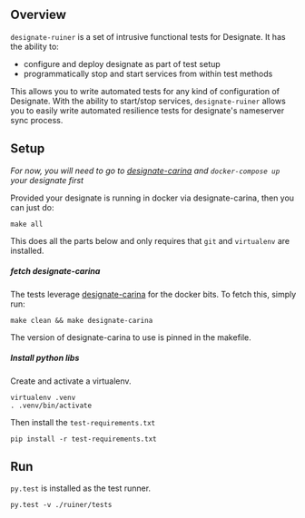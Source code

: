 Overview
--------

`designate-ruiner` is a set of intrusive functional tests for Designate. It has
the ability to:

- configure and deploy designate as part of test setup
- programmatically stop and start services from within test methods

This allows you to write automated tests for any kind of configuration of
Designate. With the ability to start/stop services, `designate-ruiner` allows
you to easily write automated resilience tests for designate's nameserver sync
process.


Setup
-----

*For now, you will need to go to [designate-carina](https://github.com/rackerlabs/designate-carina)
and `docker-compose up` your designate first*

Provided your designate is running in docker via designate-carina, then you can
just do:

    make all

This does all the parts below and only requires that `git` and `virtualenv` are
installed.

##### fetch designate-carina

The tests leverage [designate-carina](https://github.com/rackerlabs/designate-carina)
for the docker bits. To fetch this, simply run:

    make clean && make designate-carina

The version of designate-carina to use is pinned in the makefile.

##### Install python libs

Create and activate a virtualenv.

    virtualenv .venv
    . .venv/bin/activate

Then install the `test-requirements.txt`

    pip install -r test-requirements.txt


Run
---

`py.test` is installed as the test runner.

    py.test -v ./ruiner/tests
